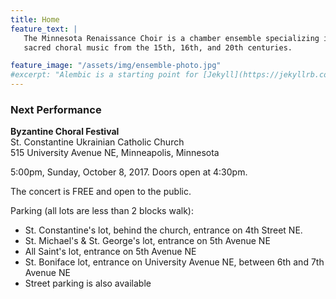 ```yaml
---
title: Home
feature_text: |
   The Minnesota Renaissance Choir is a chamber ensemble specializing in the performance of 
   sacred choral music from the 15th, 16th, and 20th centuries.

feature_image: "/assets/img/ensemble-photo.jpg"
#excerpt: "Alembic is a starting point for [Jekyll](https://jekyllrb.com/) projects. Rather than starting from scratch, this boilerplate is designed to get the ball rolling immediately. Install it, configure it, tweak it, push it."
---
```


### Next Performance

**Byzantine Choral Festival**  
St. Constantine Ukrainian Catholic Church  
515 University Avenue NE, Minneapolis, Minnesota  

5:00pm, Sunday, October 8, 2017. Doors open at 4:30pm.

The concert is FREE and open to the public.

Parking (all lots are less than 2 blocks walk):
- St. Constantine's lot, behind the church, entrance on 4th Street NE. 
- St. Michael's & St. George's lot, entrance on 5th Avenue NE
- All Saint's lot, entrance on 5th Avenue NE
- St. Boniface lot, entrance on University Avenue NE, between 6th and 7th Avenue NE
- Street parking is also available

